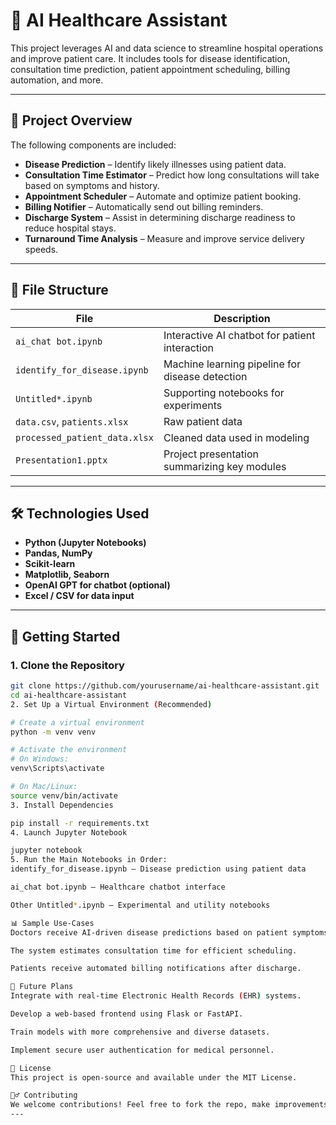 # 🏥 AI Healthcare Assistant

This project leverages AI and data science to streamline hospital operations and improve patient care. It includes tools for disease identification, consultation time prediction, patient appointment scheduling, billing automation, and more.

---

## 📁 Project Overview

The following components are included:

- **Disease Prediction** – Identify likely illnesses using patient data.
- **Consultation Time Estimator** – Predict how long consultations will take based on symptoms and history.
- **Appointment Scheduler** – Automate and optimize patient booking.
- **Billing Notifier** – Automatically send out billing reminders.
- **Discharge System** – Assist in determining discharge readiness to reduce hospital stays.
- **Turnaround Time Analysis** – Measure and improve service delivery speeds.

---

## 📂 File Structure

| File | Description |
|------|-------------|
| `ai_chat bot.ipynb` | Interactive AI chatbot for patient interaction |
| `identify_for_disease.ipynb` | Machine learning pipeline for disease detection |
| `Untitled*.ipynb` | Supporting notebooks for experiments |
| `data.csv`, `patients.xlsx` | Raw patient data |
| `processed_patient_data.xlsx` | Cleaned data used in modeling |
| `Presentation1.pptx` | Project presentation summarizing key modules |

---

## 🛠️ Technologies Used

- **Python (Jupyter Notebooks)**
- **Pandas, NumPy**
- **Scikit-learn**
- **Matplotlib, Seaborn**
- **OpenAI GPT for chatbot (optional)**
- **Excel / CSV for data input**

---

## 🚀 Getting Started

### 1. Clone the Repository

```bash
git clone https://github.com/yourusername/ai-healthcare-assistant.git
cd ai-healthcare-assistant
2. Set Up a Virtual Environment (Recommended)

# Create a virtual environment
python -m venv venv

# Activate the environment
# On Windows:
venv\Scripts\activate

# On Mac/Linux:
source venv/bin/activate
3. Install Dependencies

pip install -r requirements.txt
4. Launch Jupyter Notebook

jupyter notebook
5. Run the Main Notebooks in Order:
identify_for_disease.ipynb – Disease prediction using patient data

ai_chat bot.ipynb – Healthcare chatbot interface

Other Untitled*.ipynb – Experimental and utility notebooks

📊 Sample Use-Cases
Doctors receive AI-driven disease predictions based on patient symptoms.

The system estimates consultation time for efficient scheduling.

Patients receive automated billing notifications after discharge.

🔮 Future Plans
Integrate with real-time Electronic Health Records (EHR) systems.

Develop a web-based frontend using Flask or FastAPI.

Train models with more comprehensive and diverse datasets.

Implement secure user authentication for medical personnel.

📄 License
This project is open-source and available under the MIT License.

🙋‍♂️ Contributing
We welcome contributions! Feel free to fork the repo, make improvements, and submit a pull request. Let’s build smarter healthcare together.
---








